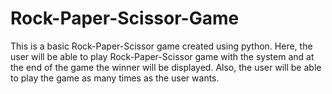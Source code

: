 # Rock-Paper-Scissor-Game
This is a basic Rock-Paper-Scissor game created using python. Here, the user will be able to play Rock-Paper-Scissor game with the system and at the end of the game the winner will
be displayed. Also, the user will be able to play the game as many times as the user wants.
